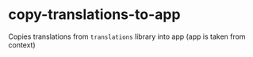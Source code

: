 # copy-translations-to-app

Copies translations from `translations` library into app (app is taken from context)
